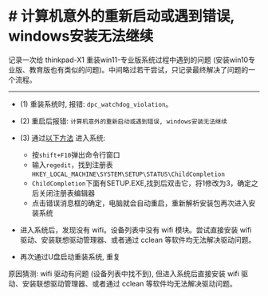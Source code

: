 # # 计算机意外的重新启动或遇到错误, windows安装无法继续

记录一次给 thinkpad-X1 重装win11-专业版系统过程中遇到的问题 (安装win10专业版、教育版也有类似的问题)。中间略过若干尝试，只记录最终解决了问题的一个流程。

___

* (1) 重装系统时, 报错: `dpc_watchdog_violation`。

* (2) 重启后报错: `计算机意外的重新启动或遇到错误, windows安装无法继续`

* (3) 通过[以下方法](https://zhuanlan.zhihu.com/p/344349529) 进入系统:
	* 按`shift+F10`弹出命令行窗口
	* 输入`regedit`，找到注册表`HKEY_LOCAL_MACHINE\SYSTEM\SETUP\STATUS\ChildCompletion`
	* `ChildCompletion`下面有SETUP.EXE,找到后双击它，将1修改为3，确定之后关闭注册表编辑器
	* 点击错误消息框的确定，电脑就会自动重启，重新解析安装包再次进入安装系统

* 进入系统后，发现没有 wifi。设备列表中没有 wifi 模块。尝试直接安装 wifi 驱动、安装联想驱动管理器、或者通过 cclean 等软件均无法解决驱动问题。

* 再次通过U盘启动重装系统, 重复 


原因猜测: wifi 驱动有问题 (设备列表中找不到), 但进入系统后直接安装 wifi 驱动、安装联想驱动管理器、或者通过 cclean 等软件均无法解决驱动问题。
<!--stackedit_data:
eyJoaXN0b3J5IjpbLTE3ODI0NTgxNF19
-->